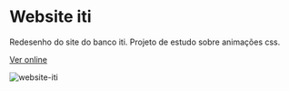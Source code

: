 # Website iti
Redesenho do site do banco iti. Projeto de estudo sobre animações css.

[Ver online](https://website-iti.vercel.app)

![website-iti](https://user-images.githubusercontent.com/50107021/207631491-2e129183-7650-4c2c-b729-033c39a221de.png)
